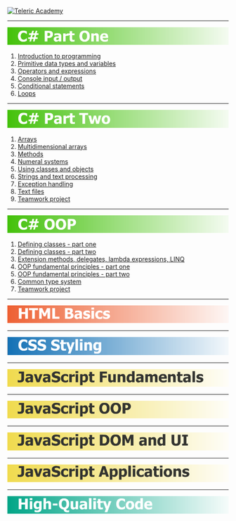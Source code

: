 [![Teleric Academy](https://cdn.ideedit.com/ChannelPictures/telerik_academy_l.jpg)](http://telerikacademy.com "Telerik Academy")

---

[![C# Part One](01-CSharp-Part-One/cs-part-one.png)](01-CSharp-Part-One "C# Part One")

1. [Introduction to programming](01-CSharp-Part-One/01-IntroductionToProgramming)
2. [Primitive data types and variables](01-CSharp-Part-One/02-PrimitiveDataTypesAndVariables)
3. [Operators and expressions](01-CSharp-Part-One/03-OperatorsAndExpressions)
4. [Console input / output](01-CSharp-Part-One/04-ConsoleInputOutput)
5. [Conditional statements](01-CSharp-Part-One/05-ConditionalStatements)
6. [Loops](01-CSharp-Part-One/06-Loops)

---

[![C# Part Two](02-CSharp-Part-Two/cs-part-two.png)](02-CSharp-Part-Two "C# Part Two")

1. [Arrays](02-CSharp-Part-Two/01-Arrays)
2. [Multidimensional arrays](02-CSharp-Part-Two/02-MultidimensionalArrays)
3. [Methods](02-CSharp-Part-Two/03-Methods)
4. [Numeral systems](02-CSharp-Part-Two/04-NumeralSystems)
5. [Using classes and objects](02-CSharp-Part-Two/05-UsingClassesAndObjects)
6. [Strings and text processing](02-CSharp-Part-Two/06-StringsAndTextProcessing)
7. [Exception handling](02-CSharp-Part-Two/07-ExceptionHandling)
8. [Text files](02-CSharp-Part-Two/08-TextFiles)
9. [Teamwork project](https://github.com/PavelDobranov/TA-Teamwork-CSharp-Part-Two)

---

[![C# OOP](03-CSharp-Object-Oriented-Programming/cs-oop.png)](03-CSharp-Object-Oriented-Programming "C# Object-Oriented Programming")

1. [Defining classes - part one](03-CSharp-Object-Oriented-Programming/01-DefiningClassesPartOne)
2. [Defining classes - part two](03-CSharp-Object-Oriented-Programming/02-DefiningClassesPartTwo)
3. [Extension methods, delegates, lambda expressions, LINQ](03-CSharp-Object-Oriented-Programming/03-ExtensionMethodsDelegatesLambdaLinq)
4. [OOP fundamental principles - part one](03-CSharp-Object-Oriented-Programming/04-OOPFundamentalPrinciplesPartOne)
5. [OOP fundamental principles - part two](03-CSharp-Object-Oriented-Programming/05-OOPFundamentalPrinciplesPartTwo)
6. [Common type system](03-CSharp-Object-Oriented-Programming/06-CommonTypeSystem)
7. [Teamwork project](https://github.com/PavelDobranov/TA-Teamwork-CSharp-OOP)

---

[![HTML Basics](04-HTML-Basics/html-basics.png)](04-HTML-Basics "HTML Basics")

---

[![CSS Styling](05-CSS-Styling/css-styling.png)](05-CSS-Styling "CSS Styling")

---

[![JavaScript Fundamentals](06-JavaScript-Fundamentals/js-fundamentals.png)](06-JavaScript-Fundamentals "JavaScript Fundamentals")

---

[![JavaScript OOP](07-JavaScript-Object-Oriented-Programming/js-oop.png)](07-JavaScript-Object-Oriented-Programming "JavaScript Object-Oriented Programming")

---

[![JavaScript DOM and UI](08-JavaScript-DOM-And-UI/js-dom-and-ui.png)](08-JavaScript-DOM-And-UI "JavaScript DOM and UI")

---

[![JavaScript Applications](09-JavaScript-Applications/js-applications.png)](09-Applications "JavaScript Applications")

---

[![High-Quality Code](10-High-Quality-Code/high-quality-code.png)](10-High-Quality-Code "High-Quality Code")